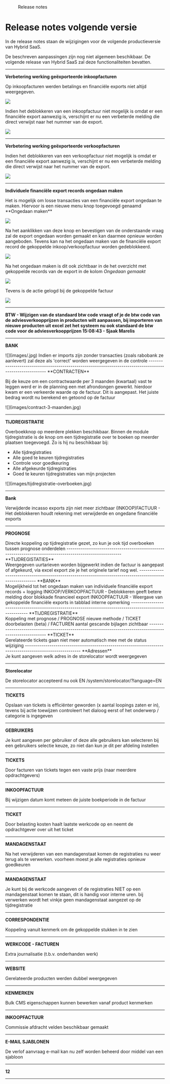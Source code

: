 <properties>
	<page>
		<title>Release notes volgende versie</title>
	</page>
	<menu>
		<position>Release notes </position>
		<title>Volgende versie</title>
	</menu>
</properties>

# Release notes volgende versie #

In de release notes staan de wijzigingen voor de volgende productieversie van Hybrid SaaS.

<div class="info">
De beschreven aanpassingen zijn nog niet algemeen beschikbaar. De volgende release van Hybrid SaaS zal deze functionaliteiten bevatten.
</div>
 
---------------------------------------------------------------------------------------------------------	
**Verbetering werking geëxporteerde inkoopfacturen**

<div class="tag-fix"></div>
Op inkoopfacturen werden betalings en financiële exports niet altijd weergegeven.

![](images/inkoop-factuur-export-info.jpg)



<div class="tag-update"></div>
Indien het deblokkeren van een inkoopfactuur niet mogelijk is omdat er een financiële export aanwezig is, verschijnt er nu een verbeterde melding die direct verwijst naar het nummer van de export.

![](images/inkoop-factuur-melding-deblokkeren.jpg)

---------------------------------------------------------------------------------------------------------
**Verbetering werking geëxporteerde verkoopfacturen**

<div class="tag-update"></div>
Indien het deblokkeren van een verkoopfactuur niet mogelijk is omdat er een financiële export aanwezig is, verschijnt er nu een verbeterde melding die direct verwijst naar het nummer van de export.

![](images/verkoop-factuur-melding-deblokkeren.jpg)

---------------------------------------------------------------------------------------------------------
**Individuele financiële export records ongedaan maken**
<div class="tag-new"></div>
Het is mogelijk om losse transacties van een financiële export ongedaan te maken. Hiervoor is een nieuwe menu knop toegevoegd genaamd **Ongedaan maken** 

![](images/financiele-export-ongedaan-maken.jpg)

Na het aanklikken van deze knop en bevestigen van de onderstaande vraag zal de export ongedaan worden gemaakt en kan daarmee opnieuw worden aangeboden. Tevens kan na het ongedaan maken van de financiële export record de gekoppelde inkoop/verkoopfactuur worden gedeblokkeerd.

![](images/financiele-export-ongedaan-maken-vraag.jpg)

Na het ongedaan maken is dit ook zichtbaar in de het overzicht met gekoppelde records van de export in de kolom *Ongedaan gemaakt*

![](images/financiele-export-ongedaan-gemaakt.jpg)

Tevens is de actie gelogd bij de gekoppelde factuur

![](images/financiele-export-ongedaan-gemaakt-log.jpg)

---------------------------------------------------------------------------------------------------------
**BTW - Wijzigen van de standaard btw code vraagt of je de btw code van de adviesverkoopprijzen in producten wilt aanpassen, bij importeren van nieuwe producten uit excel zet het systeem nu ook standaard de btw code voor de adviesverkoopprijzen
15:08:43 - Sjaak Marelis**

---------------------------------------------------------------------------------------------------------
**BANK**

<div class="tag-update"></div>
![](images/.jpg)
 Indien er imports zijn zonder transacties (zoals rabobank ze aanlevert) zal deze als 'correct' worden weergegeven in de controle
---------------------------------------------------------------------------------------------------------
**CONTRACTEN**

Bij de keuze om een contractwaarde per 3 maanden (kwartaal) vast te leggen werd er in de planning een met afrondongen gewerkt. hierdoor kwam er een verkeerde waarde op de factuur. Dit is aangepast. Het juiste bedrag wordt nu berekend en getoond op de factuur

<div class="tag-update"></div>
![](images/contract-3-maanden.jpg)


---------------------------------------------------------------------------------------------------------
**TIJDREGISTRATIE**

Overboekknop op meerdere plekken beschikbaar. Binnen de module tijdregistratie is de knop om een tijdregistratie over te boeken op meerder plaatsen toegevoegd. Zo is hij nu beschikbaar bij:

- Alle tijdregistraties
- Alle goed te keuren tijdregistraties
- Controle voor goedkeuring
- Alle afgekeurde tijdregistraties
- Goed te keuren tijdregistraties van mijn projecten

<div class="tag-new"></div>
![](images/tijdregistratie-overboeken.jpg)

---------------------------------------------------------------------------------------------------------
**Bank**
<div class="tag-update"></div>
Verwijderde incasso exports zijn niet meer zichtbaar (INKOOP)FACTUUR - Het deblokkeren houdt rekening met verwijderde en ongedane financiële exports

---------------------------------------------------------------------------------------------------------
**PROGNOSE**
<div class="tag-update"></div>
 Directe koppeling op tijdregistratie gezet, zo kun je ook tijd overboeken tussen prognose onderdelen
---------------------------------------------------------------------------------------------------------
**TIJDREGISTATIES**
<div class="tag-update"></div>
 Weergegeven uurtarieven worden bijgewerkt indien de factuur is aangepast of afgekeurd, via excel export zie je het originele tarief nog wel.
---------------------------------------------------------------------------------------------------------
**BANK**
<div class="tag-update"></div>
 Mogelijkheid tot het ongedaan maken van individuele financiële export records + logging INKOOP/VERKOOPFACTUUR - Deblokkeren geeft betere melding door blokkade financieel export INKOOPFACTUUR - Weergave van gekoppelde financiële exports in tabblad interne opmerking
---------------------------------------------------------------------------------------------------------
**TIJDREGISTRATIE**
<div class="tag-update"></div>
Koppeling met prognose / PROGNOSE nieuwe methode / TICKET doorbelasten (beta) / FACTUREN aantal gescande bijlagen zichtbaar
---------------------------------------------------------------------------------------------------------
**TICKET**
<div class="tag-update"></div>
Gerelateerde tickets gaan niet meer automatisch mee met de status wijziging
---------------------------------------------------------------------------------------------------------
**Adressen**
<div class="tag-update"></div>
Je kunt aangeven welk adres in de storelocator wordt weergegeven

---------------------------------------------------------------------------------------------------------
**Storelocator**
<div class="tag-update"></div>
De storelocator accepteerd nu ook EN /system/storelocator/?language=EN

---------------------------------------------------------------------------------------------------------
**TICKETS**
<div class="tag-update"></div>
Opslaan van tickets is efficiënter geworden (x aantal loopings zaten er in), tevens bij actie toewijzen controleert het dialoog eerst of het onderwerp / categorie is ingegeven

---------------------------------------------------------------------------------------------------------
**GEBRUIKERS**
<div class="tag-update"></div>
Je kunt aangeven per gebruiker of deze alle gebruikers kan selecteren bij een gebruikers selectie keuze, zo niet dan kun je dit per afdeling instellen

---------------------------------------------------------------------------------------------------------
**TICKETS**
<div class="tag-update"></div>
Door facturen van tickets tegen een vaste prijs (naar meerdere opdrachtgevers)

---------------------------------------------------------------------------------------------------------
**INKOOPFACTUUR**
<div class="tag-update"></div>
Bij wijzigen datum komt meteen de juiste boekperiode in de factuur

---------------------------------------------------------------------------------------------------------
**TICKET**
<div class="tag-update"></div>
Door belasting kosten haalt laatste werkcode op en neemt de opdrachtgever over uit het ticket

---------------------------------------------------------------------------------------------------------
**MANDAGENSTAAT**
<div class="tag-update"></div>
Na het verwijderen van een mandagenstaat komen de registraties nu weer terug als te verwerken. voorheen moest je alle registraties opnieuw goedkeuren

---------------------------------------------------------------------------------------------------------
**MANDAGENSTAAT**
<div class="tag-update"></div>
Je kunt bij de werkcode aangeven of de registraties NIET op een mandagenstaat komen te staan, dit is handig voor interne uren. bij verwerken wordt het vinkje geen mandagenstaat aangezet op de tijdregistratie

---------------------------------------------------------------------------------------------------------
**CORRESPONDENTIE**
<div class="tag-update"></div>
Koppeling vanuit kenmerk om de gekoppelde stukken in te zien

---------------------------------------------------------------------------------------------------------
**WERKCODE - FACTUREN**
<div class="tag-update"></div>
Extra journalisatie (t.b.v. onderhanden werk)

---------------------------------------------------------------------------------------------------------
**WEBSITE**
<div class="tag-fix"></div>
Gerelateerde producten werden dubbel weergegeven

---------------------------------------------------------------------------------------------------------
**KENMERKEN**
<div class="tag-update"></div>
Bulk CMS eigenschappen kunnen bewerken vanaf product kenmerken

---------------------------------------------------------------------------------------------------------
**INKOOPFACTUUR**
<div class="tag-new"></div>
Commissie afdracht velden beschikbaar gemaakt

---------------------------------------------------------------------------------------------------------
**E-MAIL SJABLONEN**
<div class="tag-update"></div>
De verlof aanvraag e-mail kan nu zelf worden beheerd door middel van een sjabloon

---------------------------------------------------------------------------------------------------------
**12**

---------------------------------------------------------------------------------------------------------

